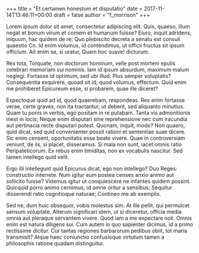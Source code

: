+++
title = "Et certamen honestum et disputatio"
date = 2017-11-14T13:46:11+00:00
draft = false
author = "f_morrison"
+++

Lorem ipsum dolor sit amet, consectetur adipiscing elit. Quis, quaeso, illum
negat et bonum virum et comem et humanum fuisse? Eiuro, inquit adridens,
iniquum, hac quidem de re; Quo plebiscito decreta a senatu est consuli quaestio
Cn. Id enim volumus, id contendimus, ut officii fructus sit ipsum officium. Ait
enim se, si uratur, Quam hoc suave! dicturum.

Res tota, Torquate, non doctorum hominum, velle post mortem epulis celebrari
memoriam sui nominis. Iam id ipsum absurdum, maximum malum neglegi. Fortasse id
optimum, sed ubi illud: Plus semper voluptatis? Consequentia exquirere, quoad
sit id, quod volumus, effectum. Quid enim me prohiberet Epicureum esse, si
probarem, quae ille diceret?

Expectoque quid ad id, quod quaerebam, respondeas. Res enim fortasse verae,
certe graves, non ita tractantur, ut debent, sed aliquanto minutius. Quam tu
ponis in verbis, ego positam in re putabam. Tanta vis admonitionis inest in
locis; Neque enim disputari sine reprehensione nec cum iracundia aut pertinacia
recte disputari potest. Quonam, inquit, modo? Non quaero, quid dicat, sed quid
convenienter possit rationi et sententiae suae dicere. Sic enim censent,
oportunitatis esse beate vivere. Quae in controversiam veniunt, de iis, si
placet, disseramus. Si mala non sunt, iacet omnis ratio Peripateticorum. Ex
rebus enim timiditas, non ex vocabulis nascitur. Sed tamen intellego quid
velit.

Ergo illi intellegunt quid Epicurus dicat, ego non intellego? Duo Reges:
constructio interrete. Num igitur eum postea censes anxio animo aut sollicito
fuisse? Videmus igitur ut conquiescere ne infantes quidem possint. Quicquid
porro animo cernimus, id omne oritur a sensibus; Sequitur disserendi ratio
cognitioque naturae; Contineo me ab exemplis.

Sed ne, dum huic obsequor, vobis molestus sim. At ille pellit, qui permulcet
sensum voluptate. Alterum significari idem, ut si diceretur, officia media
omnia aut pleraque servantem vivere. Quod iam a me expectare noli. Omnis enim
est natura diligens sui. Cum autem in quo sapienter dicimus, id a primo
rectissime dicitur. Cur tantas regiones barbarorum pedibus obiit, tot maria
transmisit? Atque haec coniunctio confusioque virtutum tamen a philosophis
ratione quadam distinguitur.
